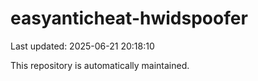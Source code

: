# easyanticheat-hwidspoofer

Last updated: 2025-06-21 20:18:10

This repository is automatically maintained.
